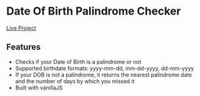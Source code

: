 # Date Of Birth Palindrome Checker


[Live Project](https://date-of-birth-palindromechecker.netlify.app/)

## Features

- Checks if your Date of Birth is a palindrome or not
- Supported birthdate formats: yyyy-mm-dd, mm-dd-yyyy, dd-mm-yyyy
- If your DOB is not a palindrome, it returns the nearest palindrome date and the number of days by which you missed it
- Built with vanillaJS
